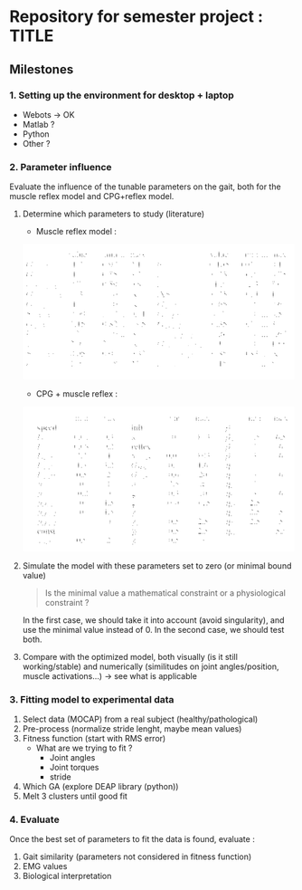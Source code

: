 # Repository for semester project : TITLE

## Milestones

### 1. Setting up the environment for desktop + laptop
- Webots -> OK
- Matlab ?
- Python 
- Other ?

### 2. Parameter influence
 Evaluate the influence of the tunable parameters on the gait, both for the muscle reflex model and CPG+reflex model.

1. Determine which parameters to study (literature)

	- Muscle reflex model :


	![Muscle reflex model parameters](./figures/reflex_params.png)



	- CPG + muscle reflex :


	![Muscle reflex + CPG model parameters](./figures/reflex_cpg_params.png)




2. Simulate the model with these parameters set to zero (or minimal bound value)

	> Is the minimal value a mathematical constraint or a physiological constraint ?

	In the first case, we should take it into account (avoid singularity), and use the minimal value instead of 0. In the second case, 
	we should test both.
	
3. Compare with the optimized model, both visually (is it still working/stable) and numerically (similitudes on joint angles/position, muscle activations...) -> see what is applicable

### 3. Fitting model to experimental data

1. Select data (MOCAP) from a real subject (healthy/pathological)
2. Pre-process (normalize stride lenght, maybe mean values)
3. Fitness function (start with RMS error)
	- What are we trying to fit ?
		- Joint angles
		- Joint torques 
		- stride
4. Which GA (explore DEAP library (python))
5. Melt 3 clusters until good fit


### 4. Evaluate

Once the best set of parameters to fit the data is found, evaluate :

1. Gait similarity (parameters not considered in fitness function)
2. EMG values
3. Biological interpretation
